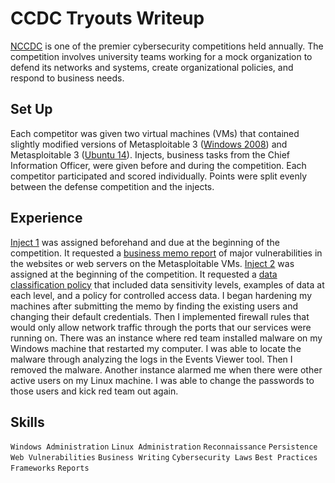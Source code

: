 # CCDC Tryouts Writeup
[NCCDC](https://www.nationalccdc.org/index.php/competition/about-ccdc/mission) is one of the premier cybersecurity competitions held annually. The competition involves university teams working for a mock organization to defend its networks and systems, create organizational policies, and respond to business needs.

## Set Up
Each competitor was given two virtual machines (VMs) that contained slightly modified versions of Metasploitable 3 ([Windows 2008](https://app.vagrantup.com/rapid7/boxes/metasploitable3-win2k8)) and Metasploitable 3 ([Ubuntu 14](https://app.vagrantup.com/rapid7/boxes/metasploitable3-ub1404)). Injects, business tasks from the Chief Information Officer, were given before and during the competition. Each competitor participated and scored individually. Points were split evenly between the defense competition and the injects.

## Experience
[Inject 1](https://github.com/caydnbaldwin/CCDC-Tryouts-Writeup/blob/main/CCDC%20Inject%201/CCDC%20Tryouts%20Inject%201%20Description.pdf) was assigned beforehand and due at the beginning of the competition. It requested a [business memo report](https://github.com/caydnbaldwin/CCDC-Tryouts-Writeup/blob/main/CCDC%20Inject%201/CCDC%20Inject%201.pdf) of major vulnerabilities in the websites or web servers on the Metasploitable VMs. [Inject 2](https://github.com/caydnbaldwin/CCDC-Tryouts-Writeup/blob/main/CCDC%20Inject%202/CCDC%20Tryouts%20Inject%202%20Description.pdf) was assigned at the beginning of the competition. It requested a [data classification policy](https://github.com/caydnbaldwin/CCDC-Tryouts-Writeup/blob/main/CCDC%20Inject%202/CCDC%20Inject%202.pdf) that included data sensitivity levels, examples of data at each level, and a policy for controlled access data. I began hardening my machines after submitting the memo by finding the existing users and changing their default credentials. Then I implemented firewall rules that would only allow network traffic through the ports that our services were running on. There was an instance where red team installed malware on my Windows machine that restarted my computer. I was able to locate the malware through analyzing the logs in the Events Viewer tool. Then I removed the malware. Another instance alarmed me when there were other active users on my Linux machine. I was able to change the passwords to those users and kick red team out again.

## Skills
`Windows Administration`
`Linux Administration`
`Reconnaissance`
`Persistence`
`Web Vulnerabilities`
`Business Writing`
`Cybersecurity Laws`
`Best Practices`
`Frameworks`
`Reports`
